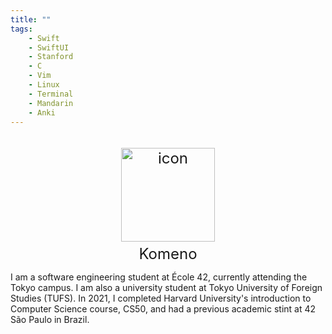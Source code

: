 ```yaml
---
title: ""
tags:
    - Swift
    - SwiftUI
    - Stanford
    - C
    - Vim
    - Linux
    - Terminal
    - Mandarin
    - Anki
---
```

<head>
  <style>
    @media screen and (min-width: 768px) { /* Adjust 768px to your desktop breakpoint */
      .responsive-padding {
        padding-top: 20px;
        padding-bottom: 5px;
      }
    }
  </style>
</head>
<body>
  <div style="text-align: center; font-size: 24px">
    <img src="https://github.com/riceset/Garden/assets/48802655/8e679378-2336-475d-bd20-bc866e9559f6" alt="icon" width="150" class="responsive-padding" style="display: block; margin-left: auto; margin-right: auto;"/>
    Komeno
  </div>
  <p>
    I am a software engineering student at École 42, currently attending the Tokyo campus. I am also a university student at Tokyo University of Foreign Studies (TUFS). In 2021, I completed Harvard University's introduction to Computer Science course, CS50, and had a previous academic stint at 42 São Paulo in Brazil.
  </p>
</body>
